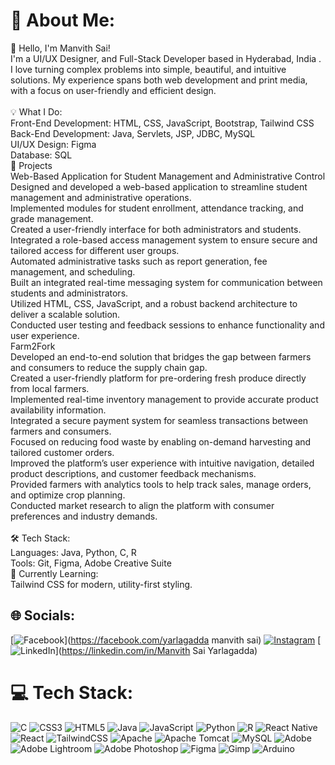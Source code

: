 # 💫 About Me:
👋 Hello, I'm Manvith Sai!<br>I'm a UI/UX Designer, and Full-Stack Developer based in Hyderabad, India . I love turning complex problems into simple, beautiful, and intuitive solutions. My experience spans both web development and print media, with a focus on user-friendly and efficient design.<br><br>💡 What I Do:<br>Front-End Development: HTML, CSS, JavaScript, Bootstrap, Tailwind CSS<br>Back-End Development: Java, Servlets, JSP, JDBC, MySQL<br>UI/UX Design: Figma<br>Database: SQL<br>📂 Projects<br>Web-Based Application for Student Management and Administrative Control<br>Designed and developed a web-based application to streamline student management and administrative operations.<br>Implemented modules for student enrollment, attendance tracking, and grade management.<br>Created a user-friendly interface for both administrators and students.<br>Integrated a role-based access management system to ensure secure and tailored access for different user groups.<br>Automated administrative tasks such as report generation, fee management, and scheduling.<br>Built an integrated real-time messaging system for communication between students and administrators.<br>Utilized HTML, CSS, JavaScript, and a robust backend architecture to deliver a scalable solution.<br>Conducted user testing and feedback sessions to enhance functionality and user experience.<br>Farm2Fork<br>Developed an end-to-end solution that bridges the gap between farmers and consumers to reduce the supply chain gap.<br>Created a user-friendly platform for pre-ordering fresh produce directly from local farmers.<br>Implemented real-time inventory management to provide accurate product availability information.<br>Integrated a secure payment system for seamless transactions between farmers and consumers.<br>Focused on reducing food waste by enabling on-demand harvesting and tailored customer orders.<br>Improved the platform’s user experience with intuitive navigation, detailed product descriptions, and customer feedback mechanisms.<br>Provided farmers with analytics tools to help track sales, manage orders, and optimize crop planning.<br>Conducted market research to align the platform with consumer preferences and industry demands.<br><br>🛠 Tech Stack:<br>Languages: Java, Python, C, R<br>Tools: Git, Figma, Adobe Creative Suite<br>🌱 Currently Learning:<br>Tailwind CSS for modern, utility-first styling.


## 🌐 Socials:
[![Facebook](https://img.shields.io/badge/Facebook-%231877F2.svg?logo=Facebook&logoColor=white)](https://facebook.com/yarlagadda manvith sai) [![Instagram](https://img.shields.io/badge/Instagram-%23E4405F.svg?logo=Instagram&logoColor=white)](https://instagram.com/itz_.manvith) [![LinkedIn](https://img.shields.io/badge/LinkedIn-%230077B5.svg?logo=linkedin&logoColor=white)](https://linkedin.com/in/Manvith Sai Yarlagadda) 

# 💻 Tech Stack:
![C](https://img.shields.io/badge/c-%2300599C.svg?style=for-the-badge&logo=c&logoColor=white) ![CSS3](https://img.shields.io/badge/css3-%231572B6.svg?style=for-the-badge&logo=css3&logoColor=white) ![HTML5](https://img.shields.io/badge/html5-%23E34F26.svg?style=for-the-badge&logo=html5&logoColor=white) ![Java](https://img.shields.io/badge/java-%23ED8B00.svg?style=for-the-badge&logo=openjdk&logoColor=white) ![JavaScript](https://img.shields.io/badge/javascript-%23323330.svg?style=for-the-badge&logo=javascript&logoColor=%23F7DF1E) ![Python](https://img.shields.io/badge/python-3670A0?style=for-the-badge&logo=python&logoColor=ffdd54) ![R](https://img.shields.io/badge/r-%23276DC3.svg?style=for-the-badge&logo=r&logoColor=white) ![React Native](https://img.shields.io/badge/react_native-%2320232a.svg?style=for-the-badge&logo=react&logoColor=%2361DAFB) ![React](https://img.shields.io/badge/react-%2320232a.svg?style=for-the-badge&logo=react&logoColor=%2361DAFB) ![TailwindCSS](https://img.shields.io/badge/tailwindcss-%2338B2AC.svg?style=for-the-badge&logo=tailwind-css&logoColor=white) ![Apache](https://img.shields.io/badge/apache-%23D42029.svg?style=for-the-badge&logo=apache&logoColor=white) ![Apache Tomcat](https://img.shields.io/badge/apache%20tomcat-%23F8DC75.svg?style=for-the-badge&logo=apache-tomcat&logoColor=black) ![MySQL](https://img.shields.io/badge/mysql-4479A1.svg?style=for-the-badge&logo=mysql&logoColor=white) ![Adobe](https://img.shields.io/badge/adobe-%23FF0000.svg?style=for-the-badge&logo=adobe&logoColor=white) ![Adobe Lightroom](https://img.shields.io/badge/Adobe%20Lightroom-31A8FF.svg?style=for-the-badge&logo=Adobe%20Lightroom&logoColor=white) ![Adobe Photoshop](https://img.shields.io/badge/adobe%20photoshop-%2331A8FF.svg?style=for-the-badge&logo=adobe%20photoshop&logoColor=white) ![Figma](https://img.shields.io/badge/figma-%23F24E1E.svg?style=for-the-badge&logo=figma&logoColor=white) ![Gimp](https://img.shields.io/badge/Gimp-657D8B?style=for-the-badge&logo=gimp&logoColor=FFFFFF) ![Arduino](https://img.shields.io/badge/-Arduino-00979D?style=for-the-badge&logo=Arduino&logoColor=white)

<!-- Proudly created with GPRM ( https://gprm.itsvg.in ) -->
